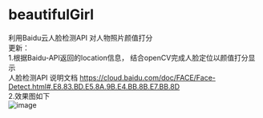 # beautifulGirl  
利用Baidu云人脸检测API 对人物照片颜值打分  
更新：  
1.根据Baidu-API返回的location信息， 结合openCV完成人脸定位以颜值打分显示  
人脸检测API 说明文档 https://cloud.baidu.com/doc/FACE/Face-Detect.html#.E8.83.BD.E5.8A.9B.E4.BB.8B.E7.BB.8D  
2.效果图如下  
![image](https://github.com/ZhaoZhaoMa/beautifulGirl/blob/master/group2.jpg)
